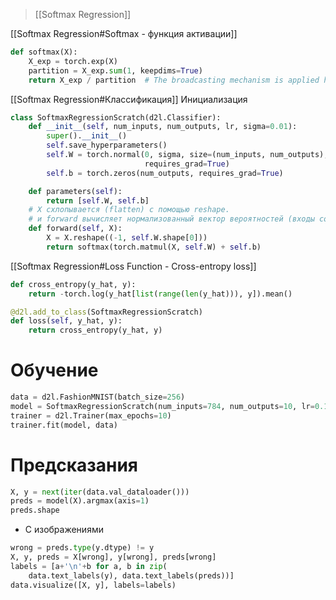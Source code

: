 > [[Softmax Regression]]

[[Softmax Regression#Softmax - функция активации]]
```python
def softmax(X):
    X_exp = torch.exp(X)
    partition = X_exp.sum(1, keepdims=True)
    return X_exp / partition  # The broadcasting mechanism is applied here
```

[[Softmax Regression#Классификация]]
Инициализация
```python
class SoftmaxRegressionScratch(d2l.Classifier):
    def __init__(self, num_inputs, num_outputs, lr, sigma=0.01):
        super().__init__()
        self.save_hyperparameters()
        self.W = torch.normal(0, sigma, size=(num_inputs, num_outputs),
                              requires_grad=True)
        self.b = torch.zeros(num_outputs, requires_grad=True)

    def parameters(self):
        return [self.W, self.b]
	# X схлопывается (flatten) с помощью reshape.
	# и forward вычисляет нормализованный вектор вероятностей (входы сопоставляются с выходами)
	def forward(self, X):
	    X = X.reshape((-1, self.W.shape[0]))
	    return softmax(torch.matmul(X, self.W) + self.b)
```

[[Softmax Regression#Loss Function - Cross-entropy loss]]
```python
def cross_entropy(y_hat, y):
    return -torch.log(y_hat[list(range(len(y_hat))), y]).mean()
```
```python
@d2l.add_to_class(SoftmaxRegressionScratch)
def loss(self, y_hat, y):
    return cross_entropy(y_hat, y)
```

# Обучение
```python
data = d2l.FashionMNIST(batch_size=256)
model = SoftmaxRegressionScratch(num_inputs=784, num_outputs=10, lr=0.1)
trainer = d2l.Trainer(max_epochs=10)
trainer.fit(model, data)
```

# Предсказания
```python
X, y = next(iter(data.val_dataloader()))
preds = model(X).argmax(axis=1)
preds.shape
```

- С изображениями
```python
wrong = preds.type(y.dtype) != y
X, y, preds = X[wrong], y[wrong], preds[wrong]
labels = [a+'\n'+b for a, b in zip(
    data.text_labels(y), data.text_labels(preds))]
data.visualize([X, y], labels=labels)
```